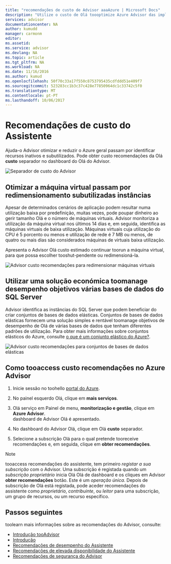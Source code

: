 ```yaml
---
title: "recomendações de custo de Advisor aaaAzure | Microsoft Docs"
description: "Utilize o custo de Olá toooptimize Azure Advisor das implementações do Azure."
services: advisor
documentationcenter: NA
author: kumudd
manager: carmonm
editor: 
ms.assetid: 
ms.service: advisor
ms.devlang: NA
ms.topic: article
ms.tgt_pltfrm: NA
ms.workload: NA
ms.date: 11/16/2016
ms.author: kumud
ms.openlocfilehash: 50f70c33a17f550c8753795435cdfddd51e409f7
ms.sourcegitcommit: 523283cc1b3c37c428e77850964dc1c33742c5f0
ms.translationtype: MT
ms.contentlocale: pt-PT
ms.lasthandoff: 10/06/2017
---
```

# <a name="advisor-cost-recommendations"></a>Recomendações de custo do Assistente

Ajuda-o Advisor otimizar e reduzir o Azure geral passam por identificar recursos inativos e subutilizados. Pode obter custo recomendações da Olá **custo** separador no dashboard do Olá do Advisor.

![Separador de custo do Advisor](./media/advisor-cost-recommendations/advisor-cost-tab2.png)

## <a name="optimize-virtual-machine-spend-by-resizing-underutilized-instances"></a>Otimizar a máquina virtual passam por redimensionamento subutilizadas instâncias 
Apesar de determinados cenários de aplicação podem resultar numa utilização baixa por predefinição, muitas vezes, pode poupar dinheiro ao gerir tamanho Olá e o número de máquinas virtuais. Advisor monitoriza a utilização da máquina virtual nos últimos 14 dias e, em seguida, identifica as máquinas virtuais de baixa utilização. Máquinas virtuais cuja utilização do CPU é 5 porcento ou menos e utilização de rede é 7 MB ou menos, de quatro ou mais dias são considerados máquinas de virtuais baixa utilização.

Apresenta o Advisor Olá custo estimado continuar toorun a máquina virtual, para que possa escolher tooshut-pendente ou redimensioná-la.  

![Advisor custo recomendações para redimensionar máquinas virtuais](./media/advisor-cost-recommendations/advisor-cost-resizevms.png)

## <a name="use-a-cost-effective-solution-toomanage-performance-goals-of-multiple-sql-databases"></a>Utilizar uma solução económica toomanage desempenho objetivos várias bases de dados do SQL Server
Advisor identifica as instâncias do SQL Server que podem beneficiar do criar conjuntos de bases de dados elásticas. Conjuntos de bases de dados elásticas fornecem uma solução simples e rentável toomanage objetivos de desempenho de Olá de várias bases de dados que tenham diferentes padrões de utilização. Para obter mais informações sobre conjuntos elásticos do Azure, consulte [o que é um conjunto elástico do Azure?](https://azure.microsoft.com/en-us/documentation/articles/sql-database-elastic-pool/).

![Advisor custo recomendações para conjuntos de bases de dados elásticas](./media/advisor-cost-recommendations/advisor-cost-elasticdbpools.png)

## <a name="how-tooaccess-cost-recommendations-in-azure-advisor"></a>Como tooaccess custo recomendações no Azure Advisor

1. Inicie sessão no toohello [portal do Azure](https://portal.azure.com).

2. No painel esquerdo Olá, clique em **mais serviços**.

3. Olá serviço em Painel de menu, **monitorização e gestão**, clique em **Azure Advisor**.  
 dashboard de Advisor Olá é apresentado.

4. No dashboard do Advisor Olá, clique em Olá **custo** separador.

5. Selecione a subscrição Olá para o qual pretende tooreceive recomendações e, em seguida, clique em **obter recomendações**.

> [!NOTE]
> tooaccess recomendações do assistente, tem primeiro *registar a sua subscrição* com o Advisor. Uma subscrição é registada quando um *subscrição proprietário* inicia Olá Olá de dashboard e os cliques em Advisor **obter recomendações** botão. Este é um *operação única*. Depois de subscrição de Olá está registada, pode aceder recomendações do assistente como *proprietário*, *contribuinte*, ou *leitor* para uma subscrição, um grupo de recursos, ou um recurso específico.

## <a name="next-steps"></a>Passos seguintes

toolearn mais informações sobre as recomendações do Advisor, consulte:
* [Introdução tooAdvisor](advisor-overview.md)
* [Introdução](advisor-get-started.md)
* [Recomendações de desempenho do Assistente](advisor-cost-recommendations.md)
* [Recomendações de elevada disponibilidade do Assistente](advisor-cost-recommendations.md)
* [Recomendações de segurança do Advisor](advisor-cost-recommendations.md)

